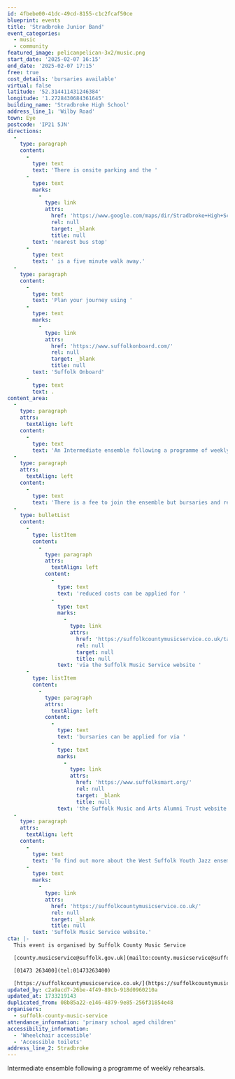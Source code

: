 ```yaml
---
id: 4fbebe00-41dc-49cd-8155-c1c2fcaf50ce
blueprint: events
title: 'Stradbroke Junior Band'
event_categories:
  - music
  - community
featured_image: pelicanpelican-3x2/music.png
start_date: '2025-02-07 16:15'
end_date: '2025-02-07 17:15'
free: true
cost_details: 'bursaries available'
virtual: false
latitude: '52.314411431246384'
longitude: '1.2728430684361645'
building_name: 'Stradbroke High School'
address_line_1: 'Wilby Road'
town: Eye
postcode: 'IP21 5JN'
directions:
  -
    type: paragraph
    content:
      -
        type: text
        text: 'There is onsite parking and the '
      -
        type: text
        marks:
          -
            type: link
            attrs:
              href: 'https://www.google.com/maps/dir/Stradbroke+High+School,+Stradbroke,+Eye/Priory+Close,+Stradbroke,+Eye+IP21+5JR/@52.3155181,1.2694442,17z/data=!3m1!4b1!4m14!4m13!1m5!1m1!1s0x4878be301c77ea29:0x91866cc07e404c2d!2m2!1d1.2728538!2d52.3142934!1m5!1m1!1s0x47d99481fb7d8eb3:0x86fe7e66620f4af0!2m2!1d1.271254!2d52.316742!3e2?entry=ttu&g_ep=EgoyMDI0MTEyNC4xIKXMDSoASAFQAw%3D%3D'
              rel: null
              target: _blank
              title: null
        text: 'nearest bus stop'
      -
        type: text
        text: ' is a five minute walk away.'
  -
    type: paragraph
    content:
      -
        type: text
        text: 'Plan your journey using '
      -
        type: text
        marks:
          -
            type: link
            attrs:
              href: 'https://www.suffolkonboard.com/'
              rel: null
              target: _blank
              title: null
        text: 'Suffolk Onboard'
      -
        type: text
        text: .
content_area:
  -
    type: paragraph
    attrs:
      textAlign: left
    content:
      -
        type: text
        text: 'An Intermediate ensemble following a programme of weekly rehearsals during school term times, leading to shared performances and concerts throughout the year.'
  -
    type: paragraph
    attrs:
      textAlign: left
    content:
      -
        type: text
        text: 'There is a fee to join the ensemble but bursaries and reduced costs are available, including for people who are in receipt of free school meals and looked after children -'
  -
    type: bulletList
    content:
      -
        type: listItem
        content:
          -
            type: paragraph
            attrs:
              textAlign: left
            content:
              -
                type: text
                text: 'reduced costs can be applied for '
              -
                type: text
                marks:
                  -
                    type: link
                    attrs:
                      href: 'https://suffolkcountymusicservice.co.uk/take-part/remissions-information/'
                      rel: null
                      target: null
                      title: null
                text: 'via the Suffolk Music Service website '
      -
        type: listItem
        content:
          -
            type: paragraph
            attrs:
              textAlign: left
            content:
              -
                type: text
                text: 'bursaries can be applied for via '
              -
                type: text
                marks:
                  -
                    type: link
                    attrs:
                      href: 'https://www.suffolksmart.org/'
                      rel: null
                      target: _blank
                      title: null
                text: 'the Suffolk Music and Arts Alumni Trust website'
  -
    type: paragraph
    attrs:
      textAlign: left
    content:
      -
        type: text
        text: 'To find out more about the West Suffolk Youth Jazz ensemble or find an ensemble near you, please visit the '
      -
        type: text
        marks:
          -
            type: link
            attrs:
              href: 'https://suffolkcountymusicservice.co.uk/'
              rel: null
              target: _blank
              title: null
        text: 'Suffolk Music Service website.'
cta: |-
  This event is organised by Suffolk County Music Service

  [county.musicservice@suffolk.gov.uk](mailto:county.musicservice@suffolk.gov.uk)

  [01473 263400](tel:01473263400)

  [https://suffolkcountymusicservice.co.uk/](https://suffolkcountymusicservice.co.uk/)
updated_by: c2a9acd7-26be-4f49-89cb-918d0960210a
updated_at: 1733219143
duplicated_from: 08b85a22-e146-4879-9e85-256f31854e48
organisers:
  - suffolk-county-music-service
attendance_information: 'primary school aged children'
accessibility_information:
  - 'Wheelchair accessible'
  - 'Accessible toilets'
address_line_2: Stradbroke
---
```

Intermediate ensemble following a programme of weekly rehearsals.